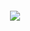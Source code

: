 <h6 align="center"> <img src="https://readme-typing-svg.herokuapp.com/?lines=making+free+tools+for+everyone+to+use"></h6> 

